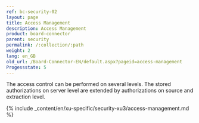 ```yaml
---
ref: bc-security-02
layout: page
title: Access Management
description: Access Management
product: board-connector
parent: security
permalink: /:collection/:path
weight: 2
lang: en_GB
old_url: /Board-Connector-EN/default.aspx?pageid=access-management
Progessstate: 5
---
```


The access control can be performed on several levels. The stored authorizations on server level are extended by authorizations on source and extraction level.

{% include _content/en/xu-specific/security-xu3/access-management.md %}